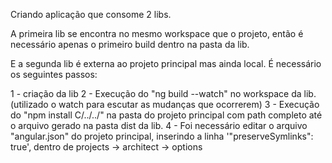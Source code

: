 Criando aplicação que consome 2 libs.

A primeira lib se encontra no mesmo workspace que o projeto, então é necessário apenas o primeiro build dentro na pasta da lib.

E a segunda lib é externa ao projeto principal mas ainda local. É necessário os seguintes passos:

1 - criação da lib
2 - Execução do "ng build --watch" no workspace da lib. (utilizado o watch para escutar as mudanças que ocorrerem)
3 - Execução do "npm install C/../../" na pasta do projeto principal com path completo  até o arquivo gerado na pasta dist da lib.
4 - Foi necessário editar o arquivo "angular.json" do projeto principal, inserindo a linha '"preserveSymlinks": true', dentro de projects -> architect -> options
